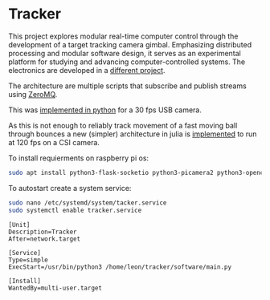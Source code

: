 # Tracker
This project explores modular real-time computer control through the development of a target tracking camera gimbal. Emphasizing distributed processing and modular software design, it serves as an experimental platform for studying and advancing computer-controlled systems.
The electronics are developed in a [different project](http://github.com/leoole100/servo).

The architecture are multiple scripts that subscribe and publish streams using [ZeroMQ](http://zeromq.org/).

This was [implemented in python](software%20python/) for a 30 fps USB camera.

As this is not enough to reliably track movement of a fast moving ball through bounces a new (simpler) architecture in julia is [implemented](software%20julia/) to run at 120 fps on a CSI camera.

To install requierments on raspberry pi os:
```bash
sudo apt install python3-flask-socketio python3-picamera2 python3-opencv python3-serial
```

To autostart create a system service:
```bash
sudo nano /etc/systemd/system/tacker.service
sudo systemctl enable tracker.service 
```

```
[Unit]
Description=Tracker
After=network.target

[Service]
Type=simple
ExecStart=/usr/bin/python3 /home/leon/tracker/software/main.py

[Install]
WantedBy=multi-user.target
```